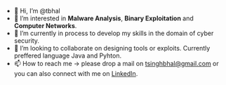 - 👋 Hi, I’m @tbhal
- 👀 I’m interested in **Malware Analysis**, **Binary Exploitation** and **Computer Networks**.
- 🌱 I’m currently in process to develop my skills in the domain of cyber security.
- 💞️ I’m looking to collaborate on designing tools or exploits. Currently preffered language Java and Pyhton.
- 📫 How to reach me -> please drop a mail on tsinghbhal@gmail.com or you can also connect with me on [LinkedIn](https://www.linkedin.com/in/tushar-singh-bhal-953590149/).

<!---
tbhal/tbhal is a ✨ special ✨ repository because its `README.md` (this file) appears on your GitHub profile.
You can click the Preview link to take a look at your changes.
--->
